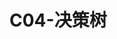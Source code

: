<script type="text/javascript" src="http://cdn.mathjax.org/mathjax/latest/MathJax.js?config=default"></script>
# C04-决策树